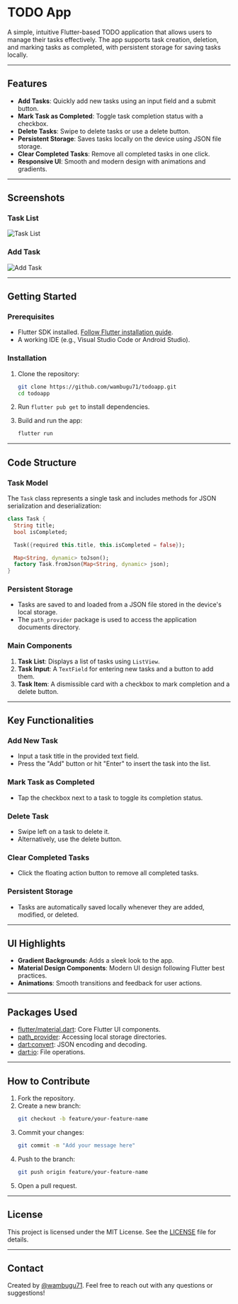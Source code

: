 
# TODO App

A simple, intuitive Flutter-based TODO application that allows users to manage their tasks effectively. The app supports task creation, deletion, and marking tasks as completed, with persistent storage for saving tasks locally.

---

## Features

- **Add Tasks**: Quickly add new tasks using an input field and a submit button.
- **Mark Task as Completed**: Toggle task completion status with a checkbox.
- **Delete Tasks**: Swipe to delete tasks or use a delete button.
- **Persistent Storage**: Saves tasks locally on the device using JSON file storage.
- **Clear Completed Tasks**: Remove all completed tasks in one click.
- **Responsive UI**: Smooth and modern design with animations and gradients.

---

## Screenshots

### Task List
![Task List](images/sc.jpg)

### Add Task
![Add Task](images/sc2.jpg)


---

## Getting Started

### Prerequisites

- Flutter SDK installed. [Follow Flutter installation guide](https://docs.flutter.dev/get-started/install).
- A working IDE (e.g., Visual Studio Code or Android Studio).

### Installation

1. Clone the repository:
   ```bash
   git clone https://github.com/wambugu71/todoapp.git
   cd todoapp
   ```

2. Run `flutter pub get` to install dependencies.

3. Build and run the app:
   ```bash
   flutter run
   ```

---

## Code Structure

### Task Model

The `Task` class represents a single task and includes methods for JSON serialization and deserialization:

```dart
class Task {
  String title;
  bool isCompleted;

  Task({required this.title, this.isCompleted = false});

  Map<String, dynamic> toJson();
  factory Task.fromJson(Map<String, dynamic> json);
}
```

### Persistent Storage

- Tasks are saved to and loaded from a JSON file stored in the device's local storage.
- The `path_provider` package is used to access the application documents directory.

### Main Components

1. **Task List**: Displays a list of tasks using `ListView`.
2. **Task Input**: A `TextField` for entering new tasks and a button to add them.
3. **Task Item**: A dismissible card with a checkbox to mark completion and a delete button.

---

## Key Functionalities

### Add New Task
- Input a task title in the provided text field.
- Press the "Add" button or hit "Enter" to insert the task into the list.

### Mark Task as Completed
- Tap the checkbox next to a task to toggle its completion status.

### Delete Task
- Swipe left on a task to delete it.
- Alternatively, use the delete button.

### Clear Completed Tasks
- Click the floating action button to remove all completed tasks.

### Persistent Storage
- Tasks are automatically saved locally whenever they are added, modified, or deleted.

---

## UI Highlights

- **Gradient Backgrounds**: Adds a sleek look to the app.
- **Material Design Components**: Modern UI design following Flutter best practices.
- **Animations**: Smooth transitions and feedback for user actions.

---

## Packages Used

- [flutter/material.dart](https://api.flutter.dev/flutter/material/material-library.html): Core Flutter UI components.
- [path_provider](https://pub.dev/packages/path_provider): Accessing local storage directories.
- [dart:convert](https://api.dart.dev/stable/dart-convert/dart-convert-library.html): JSON encoding and decoding.
- [dart:io](https://api.dart.dev/stable/dart-io/dart-io-library.html): File operations.

---

## How to Contribute

1. Fork the repository.
2. Create a new branch:
   ```bash
   git checkout -b feature/your-feature-name
   ```
3. Commit your changes:
   ```bash
   git commit -m "Add your message here"
   ```
4. Push to the branch:
   ```bash
   git push origin feature/your-feature-name
   ```
5. Open a pull request.

---

## License

This project is licensed under the MIT License. See the [LICENSE](LICENSE) file for details.

---

## Contact

Created by [@wambugu71](https://github.com/wambugu71). Feel free to reach out with any questions or suggestions!
